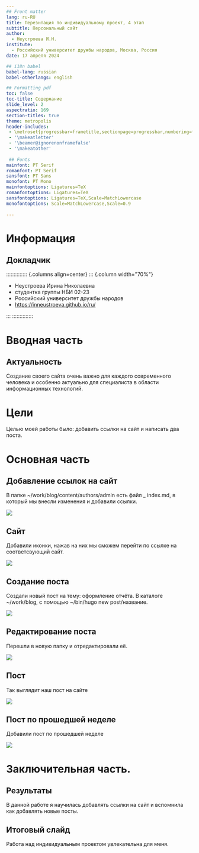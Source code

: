 ```yaml
---
## Front matter
lang: ru-RU
title: Перезнтация по индивидуальному проект, 4 этап
subtitle: Персональный сайт
author:
  - Неустроева И.Н.
institute:
  - Российский университет дружбы народов, Москва, Россия
date: 17 апреля 2024

## i18n babel
babel-lang: russian
babel-otherlangs: english

## Formatting pdf
toc: false
toc-title: Содержание
slide_level: 2
aspectratio: 169
section-titles: true
theme: metropolis
header-includes:
 - \metroset{progressbar=frametitle,sectionpage=progressbar,numbering=fraction}
 - '\makeatletter'
 - '\beamer@ignorenonframefalse'
 - '\makeatother'
 
 ## Fonts
mainfont: PT Serif
romanfont: PT Serif
sansfont: PT Sans
monofont: PT Mono
mainfontoptions: Ligatures=TeX
romanfontoptions: Ligatures=TeX
sansfontoptions: Ligatures=TeX,Scale=MatchLowercase
monofontoptions: Scale=MatchLowercase,Scale=0.9
 
---
```


# Информация

## Докладчик

:::::::::::::: {.columns align=center}
::: {.column width="70%"}

  * Неустроева Ирина Николаевна
  * студентка группы НБИ 02-23
  * Российский университет дружбы народов
  * <https://inneustroeva.github.io/ru/>

:::
::::::::::::::

# Вводная часть

## Актуальность

Создание своего сайта очень важно для каждого современного человека и особенно aктуально для специалиста в области информационных технологий. 

# Цели 

Целью моей работы было: добавить ссылки на сайт и написать два поста.

# Основная часть

## Добавление ссылок на сайт

В папке ~/work/blog/content/authors/admin есть файл _ index.md, в который мы внесли изменения и добавили ссылки. 

![](image/1.jpg)

## Сайт

Добавили иконки, нажав на них мы сможем перейти по ссылке на соответсвующий сайт.

![](image/2.jpg)

## Создание поста

Создали новый пост на тему: оформление отчёта. В каталоге ~/work/blog, с помощью ~/bin/hugo new post/название.

![](image/3.jpg)

## Редактирование поста 

Перешли в новую папку и отредактировали её. 

![](image/4.jpg)

## Пост 

Так выглядит наш пост на сайте 

![](image/5.jpg)

## Пост по прошедшей неделе

Добавили пост по прошедшей неделе

![](image/7.jpg)


# Заключительная чаcть.

## Результаты

В данной работе я научилась добавлять ссылки на сайт и вспомнила как добавлять новые посты.

## Итоговый слайд

Работа над индивидуальным проектом увлекательна для меня.



